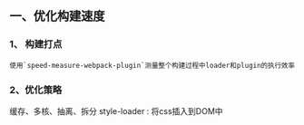 ## 一、优化构建速度
### 1、 构建打点  
    使用`speed-measure-webpack-plugin`测量整个构建过程中loader和plugin的执行效率
### 2、优化策略
缓存、多核、抽离、拆分
style-loader : 将css插入到DOM中
